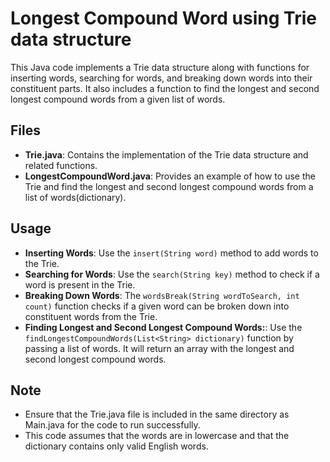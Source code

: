 # Longest Compound Word using Trie data structure

This Java code implements a Trie data structure along with functions for inserting words, searching for words, and breaking down words into their constituent parts. It also includes a function to find the longest and second longest compound words from a given list of words.

## Files

- **Trie.java**: Contains the implementation of the Trie data structure and related functions.
- **LongestCompoundWord.java**: Provides an example of how to use the Trie and find the longest and second longest compound words from a list of words(dictionary).

## Usage

- **Inserting Words**: Use the `insert(String word)` method to add words to the Trie.
- **Searching for Words**: Use the `search(String key)` method to check if a word is present in the Trie.
- **Breaking Down Words**: The `wordsBreak(String wordToSearch, int count)` function checks if a given word can be broken down into constituent words from the Trie.
- **Finding Longest and Second Longest Compound Words:**: Use the `findLongestCompoundWords(List<String> dictionary)` function by passing a list of words. It will return an array with the longest and second longest compound words.

## Note

- Ensure that the Trie.java file is included in the same directory as Main.java for the code to run successfully.
- This code assumes that the words are in lowercase and that the dictionary contains only valid English words.
